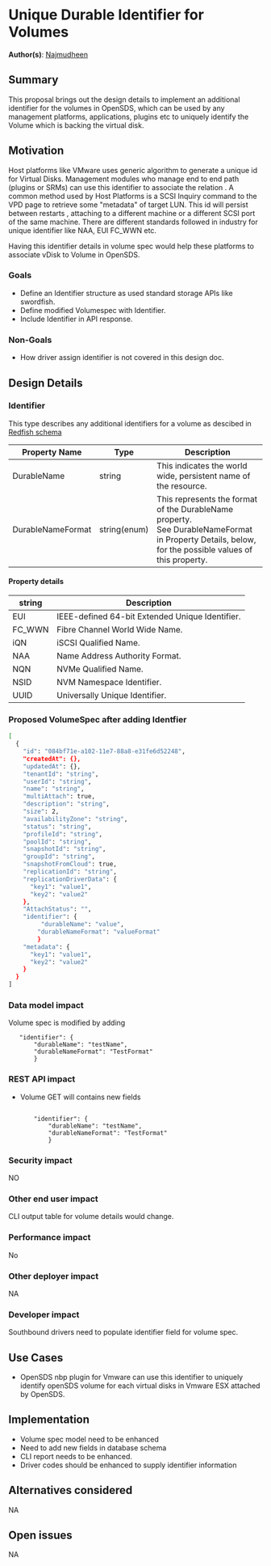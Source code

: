 ﻿# Unique Durable Identifier for Volumes

**Author(s)**: [Najmudheen](https://github.com/NajmudheenCT)

## Summary

This proposal brings out the design details to implement  an additional identifier for the volumes in OpenSDS, which can be used by any  management platforms, applications, plugins  etc  to uniquely identify the Volume which is backing the  virtual disk.

## Motivation
Host platforms like VMware uses generic  algorithm  to generate a unique id for Virtual Disks. Management modules who manage end to end path (plugins or SRMs) can use this identifier to associate the relation . A common method used by Host Platforms is a  SCSI Inquiry command to the VPD page to retrieve   some "metadata" of  target LUN. This id will  persist between restarts , attaching to a different machine or a different SCSI port of the same machine. There are different standards followed in industry for unique identifier like NAA, EUI FC_WWN etc.

Having this identifier details in volume spec would help these platforms to associate vDisk to Volume in OpenSDS.


### Goals

* Define an Identifier structure as used standard storage APIs like  swordfish.
* Define modified  Volumespec with Identifier.
* Include  Identifier in  API response.

### Non-Goals

* How driver assign identifier is not covered in this design doc.

## Design Details

### Identifier 
This type describes any additional identifiers for a volume as descibed in [Redfish schema](https://redfish.dmtf.org/schemas/DSP2046_2019.1.html#common-properties-Identifier_v1.8.1)


| Property Name     | Type         | Description                              |
|-------------------|--------------|------------------------------------------|
| DurableName       | string       | This indicates the world wide, persistent name of the resource. |
| DurableNameFormat | string(enum) | This represents the format of the DurableName property.<br>See DurableNameFormat in Property Details, below, for the possible values of this property. |

#### Property details

| string | Description                              |
|--------|------------------------------------------|
| EUI    | IEEE-defined 64-bit Extended Unique Identifier. |
| FC_WWN | Fibre Channel World Wide Name.           |
| iQN    | iSCSI Qualified Name.                    |
| NAA    | Name Address Authority Format.           |
| NQN    | NVMe Qualified Name.                     |
| NSID   | NVM Namespace Identifier.                |
| UUID   | Universally Unique Identifier.           |

### Proposed VolumeSpec after adding Identfier

```sh
[
  {
    "id": "084bf71e-a102-11e7-88a8-e31fe6d52248",
    "createdAt": {},
    "updatedAt": {},
    "tenantId": "string",
    "userId": "string",
    "name": "string",
    "multiAttach": true,
    "description": "string",
    "size": 2,
    "availabilityZone": "string",
    "status": "string",
    "profileId": "string",
    "poolId": "string",
    "snapshotId": "string",
    "groupId": "string",
    "snapshotFromCloud": true,
    "replicationId": "string",
    "replicationDriverData": {
      "key1": "value1",
      "key2": "value2"
    },
    "AttachStatus": "",
    "identifier": {
         "durableName": "value",
        "durableNameFormat": "valueFormat"
        }
    "metadata": {
      "key1": "value1",
      "key2": "value2"
    }
  }
]
```





### Data model impact

Volume spec is modified by adding 

       "identifier": {
           "durableName": "testName",
           "durableNameFormat": "TestFormat"
           }

### REST API impact

* Volume GET will contains new fields
```

       "identifier": {
           "durableName": "testName",
           "durableNameFormat": "TestFormat"
           }
```

### Security impact

NO

### Other end user impact

CLI output table for volume details would change.

### Performance impact

No

### Other deployer impact

NA
### Developer impact

Southbound drivers need to populate identifier field for volume spec.

## Use Cases

* OpenSDS nbp plugin for Vmware can use this identifier to uniquely identify openSDS volume for each virtual disks in Vmware ESX attached by OpenSDS. 

## Implementation

* Volume spec model need to be enhanced
* Need to add new fields in database schema
* CLI report needs to be enhanced.
* Driver codes should be enhanced to supply identifier information

## Alternatives considered

NA

## Open issues

NA